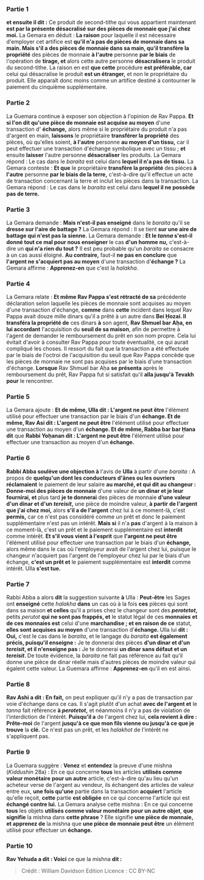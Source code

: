 
### Partie 1
<b>et ensuite il dit :</b> Ce produit de second-tithe qui vous appartient maintenant <b>est par la présente désacralisé sur des pièces de monnaie que j'ai chez moi.</b> La Gemara en déduit : <b>La raison</b> pour laquelle il est nécessaire d'employer cet artifice est <b>qu'il n'a pas de pièces de monnaie dans sa main. Mais s'il a des pièces de monnaie dans sa main, qu'il transfère la propriété</b> des pièces de monnaie <b>à l'autre</b> personne <b>par le biais</b> de l'opération de <b>tirage, et</b> alors cette autre personne <b>désacralisera</b> le produit du second-tithe. La raison en est <b>que cette</b> procédure <b>est préférable, car</b> celui qui désacralise le produit <b>est un étranger,</b> et non le propriétaire du produit. Elle apparaît donc moins comme un artifice destiné à contourner le paiement du cinquième supplémentaire.

### Partie 2
La Guemara continue à exposer son objection à l'opinion de Rav Pappa. <b>Et si l'on dit qu'une pièce de monnaie est acquise au moyen</b> d'une transaction d' <b>échange,</b> alors même si le propriétaire du produit n'a pas d'argent en main, <b>laissons</b> le propriétaire <b>transférer la propriété</b> des pièces, où qu'elles soient, <b>à l'autre</b> personne <b>au moyen d'un tissu,</b> car il peut effectuer une transaction d'échange symbolique avec un tissu ; <b>et</b> ensuite <b>laisser</b> l'autre personne <b>désacraliser</b> les produits. La Gemara répond : Le cas dans le <i>baraita</i> est celui dans <b>lequel il n'a pas de tissu.</b> La Gemara conteste : <b>Et que</b> le propriétaire <b>transfère la propriété</b> des pièces <b>à l'autre</b> personne <b>par le biais de la terre,</b> c'est-à-dire qu'il effectue un acte de transaction concernant la terre et inclut les pièces dans la transaction. La Gemara répond : Le cas dans le <i>baraita</i> est celui dans <b>lequel il ne possède pas de terre.</b>

### Partie 3
La Gemara demande : <b>Mais n'est-il pas enseigné</b> dans le <i>baraita</i> qu'il se <b>dresse sur l'aire de battage ?</b> La Gemara répond : Il se tient <b>sur une aire de battage qui n'est pas la sienne.</b> La Gemara demande : <b>Et le <i>tanna</i> s'est-il donné tout ce mal pour nous enseigner</b> le cas <b>d'un homme nu,</b> c'est-à-dire un <b>qui n'a rien du tout ?</b> Il est peu probable qu'un <i>baraita</i> se consacre à un cas aussi éloigné. <b>Au contraire,</b> faut-il <b>ne pas en conclure</b> que <b>l'argent ne s'acquiert pas au moyen</b> d'une transaction d'<b>échange ?</b> La Gemara affirme : <b>Apprenez-en</b> que c'est la <i>halakha</i>.

### Partie 4
La Gemara relate : <b>Et même Rav Pappa s'est rétracté de sa</b> précédente déclaration selon laquelle les pièces de monnaie sont acquises au moyen d'une transaction d'échange, <b>comme</b> dans <b>cette</b> incident dans lequel Rav Pappa avait douze mille dinars</b> qu'il a prêté à un autre dans <b>Bei Ḥozai. Il transféra la propriété de</b> ces dinars <b>à</b> son agent, <b>Rav Shmuel bar Aḥa, en lui accordant</b> l'acquisition du <b>seuil de sa maison</b>, afin de permettre à l'agent de demander le remboursement du prêt en son nom propre. Cela lui évitait d'avoir à consulter Rav Pappa pour toute éventualité, ce qui aurait compliqué les choses. Il ressort du fait que la transaction a été effectuée par le biais de l'octroi de l'acquisition du seuil que Rav Pappa concède que les pièces de monnaie ne sont pas acquises par le biais d'une transaction d'échange. <b>Lorsque</b> Rav Shmuel bar Aḥa <b>se présenta</b> après le remboursement du prêt, Rav Pappa fut si satisfait qu'il <b>alla jusqu'à Tevakh pour</b> le rencontrer.</b>

### Partie 5
La Gemara ajoute : <b>Et de même, Ulla dit : L'argent ne peut être</b> l'élément utilisé pour effectuer une transaction par le biais d'un <b>échange. Et de même, Rav Asi dit : L'argent ne peut être</b> l'élément utilisé pour effectuer une transaction au moyen d'un <b>échange. Et de même, Rabba bar bar Ḥana dit</b> que <b>Rabbi Yoḥanan dit : L'argent ne peut être</b> l'élément utilisé pour effectuer une transaction au moyen d'un <b>échange.</b>

### Partie 6
<b>Rabbi Abba soulève une objection à</b> l'avis de <b>Ulla</b> à partir d'une <i>baraita</i> : A propos de <b>quelqu'un dont les conducteurs d'ânes ou les ouvriers réclamaient</b> le paiement de leur salaire <b>au marché, et qui dit au changeur : Donne-moi des pièces de monnaie</b> d'une valeur de <b>un dinar et je leur fournirai, et</b> plus tard <b>je te donnerai</b> des pièces de monnaie <b>d'une valeur d'un dinar et d'un <i>tereisit</i>,</b> une pièce de moindre valeur, <b>à partir de l'argent que j'ai chez moi,</b> alors <b>s'il a de l'argent</b> chez lui à ce moment-là, c'est <b>permis,</b> car ce n'est pas considéré comme un prêt et donc le paiement supplémentaire n'est pas un intérêt. <b>Mais si</b> il n'a <b>pas</b> d'argent à la maison à ce moment-là, c'est un prêt et le paiement supplémentaire est <b>interdit</b> comme intérêt. <b>Et s'il vous vient à l'esprit</b> que <b>l'argent ne peut être</b> l'élément utilisé pour effectuer une transaction par le biais d'un <b>échange,</b> alors même dans le cas où l'employeur avait de l'argent chez lui, puisque le changeur n'acquiert pas l'argent de l'employeur chez lui par le biais d'un échange, <b>c'est un prêt et</b> le paiement supplémentaire est <b>interdit</b> comme intérêt. Ulla <b>s'est tue.</b>

### Partie 7
Rabbi Abba a alors <b>dit</b> la suggestion suivante <b>à</b> Ulla : <b>Peut-être</b> les Sages ont <b>enseigné</b> cette <i>halakha</i> <b>dans</b> un cas où à la fois <b>ces</b> pièces qui sont dans sa maison <b>et celles</b> qu'il a prises chez le changeur sont des <b><i>perotetot</i>, </b> petits <i>perutot</i> <b>qui ne sont pas frappés, et</b> le statut légal de ces <b>monnaies</b> <b>et de ces</b> <b>monnaies est</b> celui d'une <b>marchandise ; et en raison de ce</b> statut, <b>elles sont acquises au moyen</b> d'une transaction d'<b>échange. </b> Ulla lui <b>dit : Oui,</b> c'est le cas dans le <i>baraita</i>, et le langage du <i>baraita</i> <b>est également précis, puisqu'il enseigne :</b> Je te donnerai des pièces <b>d'un dinar et d'un <i>tereisit</i>, et il n'enseigne pas :</b> Je te donnerai <b>un dinar sans défaut et un <i>tereisit</i>. </b> De toute évidence, la <i>baraita</i> ne fait pas référence au fait qu'il donne une pièce de dinar réelle mais d'autres pièces de moindre valeur qui égalent cette valeur. La Guemara affirme : <b>Apprenez-en</b> qu'il en est ainsi.

### Partie 8
<b>Rav Ashi a dit : En fait,</b> on peut expliquer qu'il n'y a pas de transaction par voie d'échange dans ce cas. Il s'agit plutôt d'un achat <b>avec de l'argent et</b> le <i>tanna</i> fait référence <b>à <i>perotetot</i>,</b> et néanmoins il n'y a pas de violation de l'interdiction de l'intérêt. <b>Puisqu'il a</b> de l'argent chez lui, <b>cela revient à dire : Prête-moi</b> de l'argent <b>jusqu'à ce que mon fils vienne ou jusqu'à ce que je trouve</b> la <b>clé.</b> Ce n'est pas un prêt, et les <i>halakhot</i> de l'intérêt ne s'appliquent pas.

### Partie 9
La Guemara suggère : <b>Venez</b> et <b>entendez</b> la preuve d'une mishna (<i>Kiddushin</i> 28a) : En ce qui concerne <b>tous</b> les articles <b>utilisés comme valeur monétaire</b> <b>pour un autre</b> article, c'est-à-dire qu'au lieu qu'un acheteur verse de l'argent au vendeur, ils échangent des articles de valeur entre eux, <b>une fois qu'une</b> partie dans la transaction <b>acquiert</b> l'article qu'elle reçoit, <b>cette</b> partie <b>est obligée</b> en ce qui concerne l'article qui est <b>échangé contre lui.</b> La Gemara analyse cette mishna : En ce qui concerne <b>tous</b> les objets <b>utilisés comme valeur monétaire</b> <b>pour un autre objet</b>, <b>que signifie</b> la mishna dans <b>cette phrase</b> ? Elle signifie <b>une pièce de monnaie, et apprenez de</b> la mishna que <b>une pièce de monnaie peut être</b> un élément utilisé pour effectuer un <b>échange.</b>

### Partie 10
<b>Rav Yehuda a dit : Voici</b> ce que la mishna <b>dit :</b>

>Crédit : William Davidson Edition
>Licence : CC BY-NC